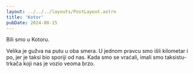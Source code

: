 ```yaml
---
layout: ../../../layouts/PostLayout.astro
title: 'Kotor'
pubDate: 2024-08-15
---
```


Bili smo u Kotoru.

Velika je gužva na putu u oba smera. U jednom pravcu smo išli kilometar i po, jer je taksi bio sporiji od nas. Kada smo se vraćali, imali smo taksistu-trkača koji nas je vozio veoma brzo.

